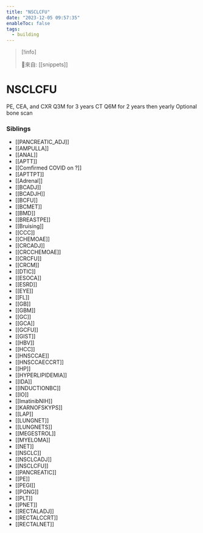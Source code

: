 ```yaml
---
title: "NSCLCFU"
date: "2023-12-05 09:57:35"
enableToc: false
tags:
  - building
---
```


> [!info]
>
> 🌱來自: [[snippets]]

# NSCLCFU

PE, CEA, and CXR Q3M for 3 years
CT Q6M for 2 years then yearly
Optional bone scan

### Siblings

- [[PANCREATIC_ADJ]]
- [[AMPULLA]]
- [[ANAL]]
- [[APTT]]
- [[Comfirmed COVID on ?]]
- [[APTTPT]]
- [[Adrenal]]
- [[BCADJ]]
- [[BCADJH]]
- [[BCFU]]
- [[BCMET]]
- [[BMD]]
- [[BREASTPE]]
- [[Bruising]]
- [[CCC]]
- [[CHEMOAE]]
- [[CRCADJ]]
- [[CRCCHEMOAE]]
- [[CRCFU]]
- [[CRCM]]
- [[DTIC]]
- [[ESOCA]]
- [[ESRD]]
- [[EYE]]
- [[FL]]
- [[GB]]
- [[GBM]]
- [[GC]]
- [[GCA]]
- [[GCFU]]
- [[GIST]]
- [[HBV]]
- [[HCC]]
- [[HNSCCAE]]
- [[HNSCCAECCRT]]
- [[HP]]
- [[HYPERLIPIDEMIA]]
- [[IDA]]
- [[INDUCTIONBC]]
- [[IO]]
- [[ImatinibNIH]]
- [[KARNOFSKYPS]]
- [[LAP]]
- [[LUNGNET]]
- [[LUNGNETS]]
- [[MEGESTROL]]
- [[MYELOMA]]
- [[NET]]
- [[NSCLC]]
- [[NSCLCADJ]]
- [[NSCLCFU]]
- [[PANCREATIC]]
- [[PE]]
- [[PEGI]]
- [[PGNG]]
- [[PLT]]
- [[PNET]]
- [[RECTALADJ]]
- [[RECTALCCRT]]
- [[RECTALNET]]

